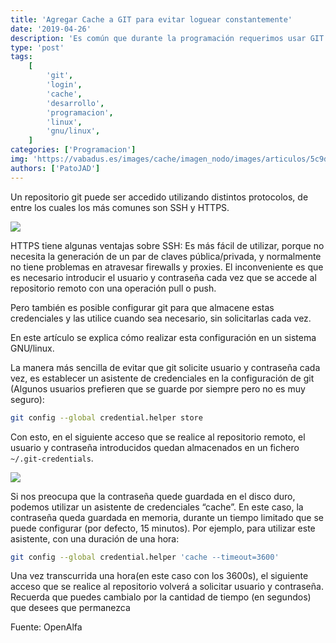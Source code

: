 ```yaml
---
title: 'Agregar Cache a GIT para evitar loguear constantemente'
date: '2019-04-26'
description: 'Es común que durante la programación requerimos usar GIT varias veces... Para eso vamos a ver como dejar en cache nuestro usuario por un tiempo'
type: 'post'
tags:
    [
        'git',
        'login',
        'cache',
        'desarrollo',
        'programacion',
        'linux',
        'gnu/linux',
    ]
categories: ['Programacion']
img: 'https://vabadus.es/images/cache/imagen_nodo/images/articulos/5c9deecdad597506371704.png'
authors: ['PatoJAD']
---
```


Un repositorio git puede ser accedido utilizando distintos protocolos, de entre los cuales los más comunes son SSH y HTTPS.

![](https://i.stack.imgur.com/5OBMZ.png)

HTTPS tiene algunas ventajas sobre SSH: Es más fácil de utilizar, porque no necesita la generación de un par de claves pública/privada, y normalmente no tiene problemas en atravesar firewalls y proxies. El inconveniente es que es necesario introducir el usuario y contraseña cada vez que se accede al repositorio remoto con una operación pull o push.

Pero también es posible configurar git para que almacene estas credenciales y las utilice cuando sea necesario, sin solicitarlas cada vez.

En este artículo se explica cómo realizar esta configuración en un sistema GNU/linux.

La manera más sencilla de evitar que git solicite usuario y contraseña cada vez, es establecer un asistente de credenciales en la configuración de git (Algunos usuarios prefieren que se guarde por siempre pero no es muy seguro):

```zsh
git config --global credential.helper store
```

Con esto, en el siguiente acceso que se realice al repositorio remoto, el usuario y contraseña introducidos quedan almacenados en un fichero `~/.git-credentials`.

![](http://noticias.universia.es/net/images/ciencia-tecnologia/-/-a/-ap/-aplicaciones-gratuitas-gestionar-contrasenas.jpg)

Si nos preocupa que la contraseña quede guardada en el disco duro, podemos utilizar un asistente de credenciales “cache”. En este caso, la contraseña queda guardada en memoria, durante un tiempo limitado que se puede configurar (por defecto, 15 minutos). Por ejemplo, para utilizar este asistente, con una duración de una hora:

```zsh
git config --global credential.helper 'cache --timeout=3600'
```

Una vez transcurrida una hora(en este caso con los 3600s), el siguiente acceso que se realice al repositorio volverá a solicitar usuario y contraseña. Recuerda que puedes cambialo por la cantidad de tiempo (en segundos) que desees que permanezca

Fuente: OpenAlfa
